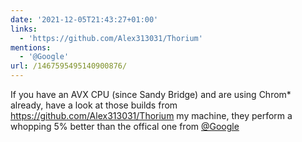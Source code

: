 ```yaml
---
date: '2021-12-05T21:43:27+01:00'
links:
  - 'https://github.com/Alex313031/Thorium'
mentions:
  - '@Google'
url: /1467595495140900876/
---
```

If you have an AVX CPU (since Sandy Bridge) and are using Chrom* already, have a look at those builds from https://github.com/Alex313031/Thorium my machine, they perform a whopping 5% better than the offical one from [@Google](https://twitter.com/@Google)
